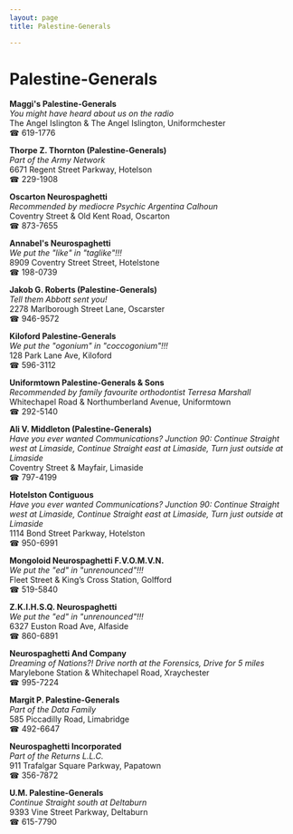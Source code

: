 ```yaml
---
layout: page 
title: Palestine-Generals

---
```



# Palestine-Generals


 **Maggi's Palestine-Generals**  
_You might have heard about us on the radio_  
The Angel Islington & The Angel Islington, Uniformchester  
☎ 619-1776

**Thorpe Z. Thornton (Palestine-Generals)**  
_Part of the Army Network_  
6671 Regent Street Parkway, Hotelson  
☎ 229-1908

**Oscarton Neurospaghetti**  
_Recommended by mediocre Psychic Argentina Calhoun_  
Coventry Street & Old Kent Road, Oscarton  
☎ 873-7655

**Annabel's Neurospaghetti**  
_We put the "like" in "taglike"!!!_  
8909 Coventry Street Street, Hotelstone  
☎ 198-0739

**Jakob G. Roberts (Palestine-Generals)**  
_Tell them Abbott sent you!_  
2278 Marlborough Street Lane, Oscarster  
☎ 946-9572

**Kiloford Palestine-Generals**  
_We put the "ogonium" in "coccogonium"!!!_  
128 Park Lane Ave, Kiloford  
☎ 596-3112

**Uniformtown Palestine-Generals & Sons**  
_Recommended by family favourite orthodontist Terresa Marshall_  
Whitechapel Road & Northumberland Avenue, Uniformtown  
☎ 292-5140

**Ali V. Middleton (Palestine-Generals)**  
_Have you ever wanted Communications? 
Junction 90: Continue Straight west at Limaside, Continue Straight east at Limaside, Turn just outside at Limaside_  
Coventry Street & Mayfair, Limaside  
☎ 797-4199

**Hotelston Contiguous**  
_Have you ever wanted Communications? 
Junction 90: Continue Straight west at Limaside, Continue Straight east at Limaside, Turn just outside at Limaside_  
1114 Bond Street Parkway, Hotelston  
☎ 950-6991

**Mongoloid Neurospaghetti F.V.O.M.V.N.**  
_We put the "ed" in "unrenounced"!!!_  
Fleet Street & King’s Cross Station, Golfford  
☎ 519-5840

**Z.K.I.H.S.Q. Neurospaghetti**  
_We put the "ed" in "unrenounced"!!!_  
6327 Euston Road Ave, Alfaside  
☎ 860-6891

**Neurospaghetti And Company**  
_Dreaming of Nations?! 
Drive north at the Forensics, Drive for 5 miles_  
Marylebone Station & Whitechapel Road, Xraychester  
☎ 995-7224

**Margit P. Palestine-Generals**  
_Part of the Data Family_  
585 Piccadilly Road, Limabridge  
☎ 492-6647

**Neurospaghetti Incorporated**  
_Part of the Returns L.L.C._  
911 Trafalgar Square Parkway, Papatown  
☎ 356-7872

**U.M. Palestine-Generals**  
_Continue Straight south at Deltaburn_  
9393 Vine Street Parkway, Deltaburn  
☎ 615-7790

